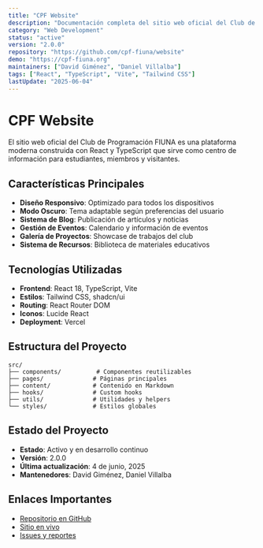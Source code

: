 ```yaml
---
title: "CPF Website"
description: "Documentación completa del sitio web oficial del Club de Programación FIUNA"
category: "Web Development"
status: "active"
version: "2.0.0"
repository: "https://github.com/cpf-fiuna/website"
demo: "https://cpf-fiuna.org"
maintainers: ["David Giménez", "Daniel Villalba"]
tags: ["React", "TypeScript", "Vite", "Tailwind CSS"]
lastUpdate: "2025-06-04"
---
```


# CPF Website

El sitio web oficial del Club de Programación FIUNA es una plataforma moderna construida con React y TypeScript que sirve como centro de información para estudiantes, miembros y visitantes.

## Características Principales

- **Diseño Responsivo**: Optimizado para todos los dispositivos
- **Modo Oscuro**: Tema adaptable según preferencias del usuario
- **Sistema de Blog**: Publicación de artículos y noticias
- **Gestión de Eventos**: Calendario y información de eventos
- **Galería de Proyectos**: Showcase de trabajos del club
- **Sistema de Recursos**: Biblioteca de materiales educativos

## Tecnologías Utilizadas

- **Frontend**: React 18, TypeScript, Vite
- **Estilos**: Tailwind CSS, shadcn/ui
- **Routing**: React Router DOM
- **Iconos**: Lucide React
- **Deployment**: Vercel

## Estructura del Proyecto

```
src/
├── components/          # Componentes reutilizables
├── pages/              # Páginas principales
├── content/            # Contenido en Markdown
├── hooks/              # Custom hooks
├── utils/              # Utilidades y helpers
└── styles/             # Estilos globales
```

## Estado del Proyecto

- **Estado**: Activo y en desarrollo continuo
- **Versión**: 2.0.0
- **Última actualización**: 4 de junio, 2025
- **Mantenedores**: David Giménez, Daniel Villalba

## Enlaces Importantes

- [Repositorio en GitHub](https://github.com/cpf-fiuna/website)
- [Sitio en vivo](https://cpf-fiuna.org)
- [Issues y reportes](https://github.com/cpf-fiuna/website/issues)
